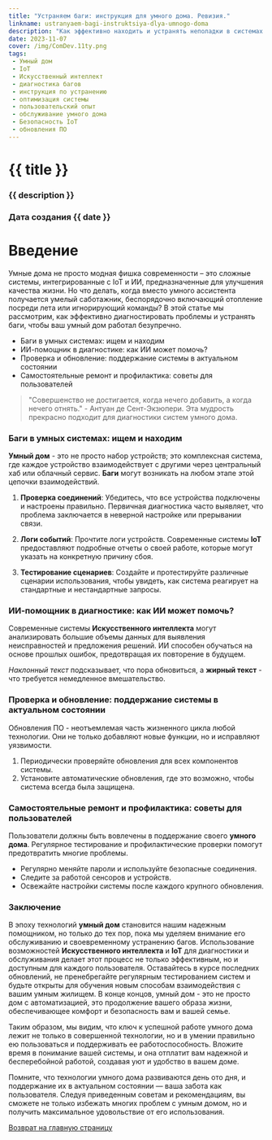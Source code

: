 ```yaml
---
title: "Устраняем баги: инструкция для умного дома. Ревизия."
linkname: ustranyaem-bagi-instruktsiya-dlya-umnogo-doma
description: "Как эффективно находить и устранять неполадки в системах умного дома, используя IoT и ИИ."
date: 2023-11-07
cover: /img/ComDev.11ty.png
tags:
 - Умный дом
 - IoT
 - Искусственный интеллект
 - диагностика багов
 - инструкция по устранению
 - оптимизация системы
 - пользовательский опыт
 - обслуживание умного дома
 - Безопасность IoT
 - обновления ПО
---
```


# {{ title }}
### {{ description }}
### Дата создания {{ date }}

# Введение
Умные дома не просто модная фишка современности – это сложные системы, интегрированные с IoT и ИИ, предназначенные для улучшения качества жизни. Но что делать, когда вместо умного ассистента получается умелый саботажник, беспорядочно включающий отопление посреди лета или игнорирующий команды? В этой статье мы рассмотрим, как эффективно диагностировать проблемы и устранять баги, чтобы ваш умный дом работал безупречно.

* Баги в умных системах: ищем и находим
* ИИ-помощник в диагностике: как ИИ может помочь?
* Проверка и обновление: поддержание системы в актуальном состоянии
* Самостоятельные ремонт и профилактика: советы для пользователей

> "Совершенство не достигается, когда нечего добавить, а когда нечего отнять." - Антуан де Сент-Экзюпери. Эта мудрость прекрасно подходит для диагностики систем умного дома.

### Баги в умных системах: ищем и находим
**Умный дом** - это не просто набор устройств; это комплексная система, где каждое устройство взаимодействует с другими через центральный хаб или облачный сервис. **Баги** могут возникать на любом этапе этой цепочки взаимодействий.

1. **Проверка соединений**: Убедитесь, что все устройства подключены и настроены правильно. Первичная диагностика часто выявляет, что проблема заключается в неверной настройке или прерывании связи.

2. **Логи событий**: Прочтите логи устройств. Современные системы **IoT** предоставляют подробные отчеты о своей работе, которые могут указать на конкретную причину сбоя.

3. **Тестирование сценариев**: Создайте и протестируйте различные сценарии использования, чтобы увидеть, как система реагирует на стандартные и нестандартные запросы.

### ИИ-помощник в диагностике: как ИИ может помочь?
Современные системы **Искусственного интеллекта** могут анализировать большие объемы данных для выявления неисправностей и предложения решений. ИИ способен обучаться на основе прошлых ошибок, предотвращая их повторение в будущем.

*Наклонный текст* подсказывает, что пора обновиться, а **жирный текст** - что требуется немедленное вмешательство.

### Проверка и обновление: поддержание системы в актуальном состоянии
Обновления ПО - неотъемлемая часть жизненного цикла любой технологии. Они не только добавляют новые функции, но и исправляют уязвимости.

1. Периодически проверяйте обновления для всех компонентов системы.
2. Установите автоматические обновления, где это возможно, чтобы система всегда была защищена.

### Самостоятельные ремонт и профилактика: советы для пользователей
Пользователи должны быть вовлечены в поддержание своего **умного дома**. Регулярное тестирование и профилактические проверки помогут предотвратить многие проблемы.

* Регулярно меняйте пароли и используйте безопасные соединения.
* Следите за работой сенсоров и устройств.
* Освежайте настройки системы после каждого крупного обновления.

### Заключение
В эпоху технологий **умный дом** становится нашим надежным помощником, но только до тех пор, пока мы уделяем внимание его обслуживанию и своевременному устранению багов. Использование возможностей **Искусственного интеллекта** и **IoT** для диагностики и обслуживания делает этот процесс не только эффективным, но и доступным для каждого пользователя. Оставайтесь в курсе последних обновлений, не пренебрегайте регулярным тестированием систем и будьте открыты для обучения новым способам взаимодействия с вашим умным жилищем. В конце концов, умный дом - это не просто дом с автоматизацией, это продолжение вашего образа жизни, обеспечивающее комфорт и безопасность вам и вашей семье.

Таким образом, мы видим, что ключ к успешной работе умного дома лежит не только в совершенной технологии, но и в умении правильно ею пользоваться и поддерживать ее работоспособность. Вложите время в понимание вашей системы, и она отплатит вам надежной и бесперебойной работой, создавая уют и удобство в вашем доме.

Помните, что технологии умного дома развиваются день ото дня, и поддержание их в актуальном состоянии — ваша забота как пользователя. Следуя приведенным советам и рекомендациям, вы сможете не только избежать многих проблем с умным домом, но и получить максимальное удовольствие от его использования.

[Возврат на главную страницу](/)